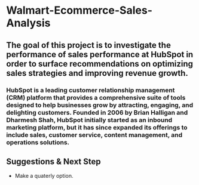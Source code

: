 # Walmart-Ecommerce-Sales-Analysis

## The goal of this project is to investigate the performance of sales performance at HubSpot in order to surface recommendations on optimizing sales strategies and improving revenue growth. 


### HubSpot is a leading customer relationship management (CRM) platform that provides a comprehensive suite of tools designed to help businesses grow by attracting, engaging, and delighting customers. Founded in 2006 by Brian Halligan and Dharmesh Shah, HubSpot initially started as an inbound marketing platform, but it has since expanded its offerings to include sales, customer service, content management, and operations solutions.




## Suggestions & Next Step
- Make a quaterly option. 

